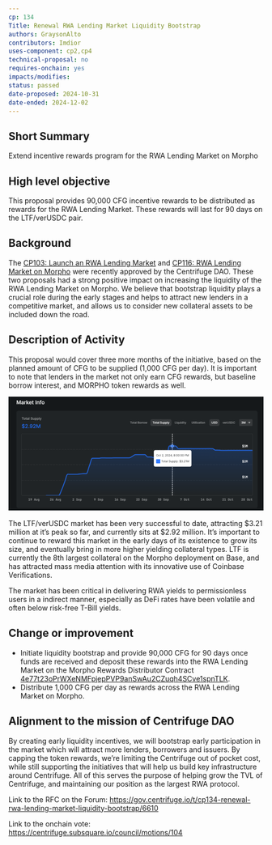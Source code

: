 ```yaml
---
cp: 134
Title: Renewal RWA Lending Market Liquidity Bootstrap
authors: GraysonAlto
contributors: Imdior
uses-component: cp2,cp4
technical-proposal: no
requires-onchain: yes
impacts/modifies:
status: passed
date-proposed: 2024-10-31
date-ended: 2024-12-02
---
```


## Short Summary
Extend incentive rewards program for the RWA Lending Market on Morpho

## High level objective
This proposal provides 90,000 CFG incentive rewards to be distributed as rewards for the RWA Lending Market. These rewards will last for 90 days on the LTF/verUSDC pair. 

## Background
The [CP103: Launch an RWA Lending Market](https://github.com/centrifuge/cps/blob/main/cps/CP103/CP103.md)  and [CP116: RWA Lending Market on Morpho](https://github.com/centrifuge/cps/blob/main/cps/CP103/CP103.md) were recently approved by the Centrifuge DAO.
These two proposals had a strong positive impact on increasing the liquidity of the RWA Lending Market on Morpho.
We believe that bootstrap liquidity plays a crucial role during the early stages and helps to attract new lenders in a competitive market, and allows us to consider new collateral assets to be included down the road. 

## Description of Activity
This proposal would cover three more months of the initiative, based on the planned amount of CFG to be supplied (1,000 CFG per day). It is important to note that lenders in the market not only earn CFG rewards, but baseline borrow interest, and MORPHO token rewards as well.


![alt text](morphom.png)


The LTF/verUSDC market has been very successful to date, attracting $3.21 million at it’s peak so far, and currently sits at $2.92 million. It’s important to continue to reward this market in the early days of its existence to grow its size, and eventually bring in more higher yielding collateral types. LTF is currently the 8th largest collateral on the Morpho deployment on Base, and has attracted mass media attention with its innovative use of Coinbase Verifications. 

The market has been critical in delivering RWA yields to permissionless users in a indirect manner, especially as DeFi rates have been volatile and often below risk-free T-Bill yields. 

## Change or improvement
- Initiate liquidity bootstrap and provide 90,000 CFG for 90 days once funds are received and deposit these rewards into the RWA Lending Market on the Morpho Rewards Distributor Contract [4e77t23oPrWXeNMFpjepPVP9anSwAu2CZuqh4SCve1spnTLK](https://centrifuge.subscan.io/account/4e77t23oPrWXeNMFpjepPVP9anSwAu2CZuqh4SCve1spnTLK).
- Distribute 1,000 CFG per day as rewards across the RWA Lending Market on Morpho.

## Alignment to the mission of Centrifuge DAO
By creating early liquidity incentives, we will bootstrap early participation in the market which will attract more lenders, borrowers and issuers. By capping the token rewards, we’re limiting the Centrifuge out of pocket cost, while still supporting the initiatives that will help us build key infrastructure around Centrifuge. All of this serves the purpose of helping grow the TVL of Centrifuge, and maintaining our position as the largest RWA protocol.

Link to the RFC on the Forum:  https://gov.centrifuge.io/t/cp134-renewal-rwa-lending-market-liquidity-bootstrap/6610

Link to the onchain vote: https://centrifuge.subsquare.io/council/motions/104
